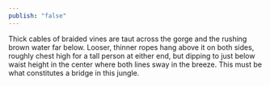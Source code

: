 ```yaml
---
publish: "false"
---
```

Thick cables of braided vines are taut across the gorge and the rushing brown water far below. Looser, thinner ropes hang above it on both sides, roughly chest high for a tall person at either end, but dipping to just below waist height in the center where both lines sway in the breeze. This must be what constitutes a bridge in this jungle.
